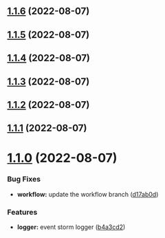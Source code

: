## [1.1.6](https://github.com/event-storm/event-storm-logger/compare/v1.1.5...v1.1.6) (2022-08-07)



## [1.1.5](https://github.com/event-storm/event-storm-logger/compare/v1.1.4...v1.1.5) (2022-08-07)



## [1.1.4](https://github.com/event-storm/event-storm-logger/compare/v1.1.3...v1.1.4) (2022-08-07)



## [1.1.3](https://github.com/event-storm/event-storm-logger/compare/v1.1.2...v1.1.3) (2022-08-07)



## [1.1.2](https://github.com/event-storm/event-storm-logger/compare/v1.1.1...v1.1.2) (2022-08-07)



## [1.1.1](https://github.com/event-storm/event-storm-logger/compare/v1.1.0...v1.1.1) (2022-08-07)



# [1.1.0](https://github.com/event-storm/event-storm-logger/compare/b4a3cd2f457c0b549d31cf4b5cf26f95d8db9788...v1.1.0) (2022-08-07)


### Bug Fixes

* **workflow:** update the workflow branch ([d17ab0d](https://github.com/event-storm/event-storm-logger/commit/d17ab0dd05bf05efe6d62a3cb1e5383fc7bacbf0))


### Features

* **logger:** event storm logger ([b4a3cd2](https://github.com/event-storm/event-storm-logger/commit/b4a3cd2f457c0b549d31cf4b5cf26f95d8db9788))



